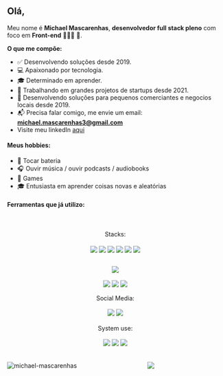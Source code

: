 

## Olá,

Meu nome é **Michael Mascarenhas**, **desenvolvedor full stack pleno** com foco em **Front-end** 🧑🏽‍💻 🚀.

**O que me compõe:**

- ✅ Desenvolvendo soluções desde 2019.
- :computer: Apaixonado por tecnologia.
- :mortar_board: Determinado em aprender.
- 📝 Trabalhando em grandes projetos de startups desde 2021.
- 📑 Desenvolvendo soluções para pequenos comerciantes e negocios locais desde 2019.
- 📬 Precisa falar comigo, me envie um email:  **michael.mascarenhas3@gmail.com**
- Visite meu linkedIn [aqui](https://www.linkedin.com/in/michaeliurimascarenhas/)


#### Meus hobbies:

 - 🥁 Tocar bateria
 - 🎧 Ouvir música / ouvir podcasts / audiobooks
 - 👾 Games
 - :mortar_board: Entusiasta em aprender coisas novas e aleatórias

#### Ferramentas que já utilizo: 

<div align="center" style="display: inline_block"><br><br>

  <div align="center" style="display: inline_block">
    Stacks:
    <br><br>

   <img align="center" src="https://img.shields.io/badge/Node.js-43853D?style=for-the-badge&logo=node.js&logoColor=white" />
   <img align="center" src="https://img.shields.io/badge/JavaScript-F7DF1E?style=for-the-badge&logo=javascript&logoColor=black" />
   <img align="center" src="https://img.shields.io/badge/HTML5-E34F26?style=for-the-badge&logo=html5&logoColor=white" />
   <img align="center" src="https://img.shields.io/badge/CSS3-1572B6?style=for-the-badge&logo=css3&logoColor=white" />
   <img align="center" src="https://img.shields.io/badge/MongoDB-%234ea94b.svg?style=for-the-badge&logo=mongodb&logoColor=white"/>
   <img align="center" src="https://img.shields.io/badge/React-20232A?style=for-the-badge&logo=react&logoColor=61DAFB" /><br><br>

       
   <img align="center" src="https://img.shields.io/badge/figma-%23F24E1E.svg?style=for-the-badge&logo=figma&logoColor=white" /><br>

   <img align="center" src="https://img.shields.io/badge/typescript-%23007ACC.svg?style=for-the-badge&logo=typescript&logoColor=white" />
   <img align="center" src="https://img.shields.io/badge/react-%2320232a.svg?style=for-the-badge&logo=react&logoColor=%2361DAFB" />
   <img align="center" src="https://img.shields.io/badge/-nest-%23C21325?style=for-the-badge&logo=nestjs&logoColor=white" />
    
  </div>
   <br>
  <div align="center" style="display: inline_block">Social Media: <br><br>
   <img src="https://img.shields.io/badge/LinkedIn-0077B5?style=for-the-badge&logo=linkedin&logoColor=white" />
   <img src="https://img.shields.io/badge/Instagram-E4405F?style=for-the-badge&logo=instagram&logoColor=white" />
 </div>
<br>
 <div align="center" style="display: inline_block">System use: <br><br>
 <div>
   <img src="https://img.shields.io/badge/Windows-0078D6?style=for-the-badge&logo=windows&logoColor=white" />
   <img src="https://img.shields.io/badge/Ubuntu-E95420?style=for-the-badge&logo=ubuntu&logoColor=white" />
   <img src="https://img.shields.io/badge/Android-3DDC84?style=for-the-badge&logo=android&logoColor=white" />
 </div>

</div>
<br>
<br>


<div display="flex" flex-direction="row" justify-content="space-around">
    <img align="left" src="https://github-readme-stats.vercel.app/api?username=Michaelmascarenhas90&count_private=true&show_icons=true&theme=graywhite&icon_color=268bd2&title_color=268bd2" alt="michael-mascarenhas" />

 <img align="center" src="https://github-readme-stats.vercel.app/api/top-langs/?username=Michaelmascarenhas90&layout=compact" />
</div>

